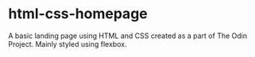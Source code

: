 # html-css-homepage
A basic landing page using HTML and CSS created as a part of The Odin Project. Mainly styled using flexbox.
